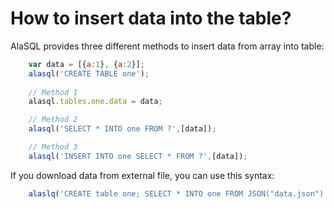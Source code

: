 # How to insert data into the table?

AlaSQL provides three different methods to insert data from array into table:
```js
    var data = [{a:1}, {a:2}];
    alasql('CREATE TABLE one');
    
    // Method 1
    alasql.tables.one.data = data;

    // Method 2
    alasql('SELECT * INTO one FROM ?',[data]);

    // Method 3
    alasql('INSERT INTO one SELECT * FROM ?',[data]);
```

If you download data from external file, you can use this syntax:
```js
    alaslq('CREATE table one; SELECT * INTO one FROM JSON("data.json")');
```